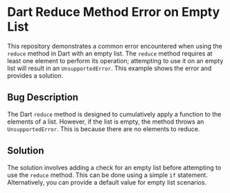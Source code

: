 # Dart Reduce Method Error on Empty List

This repository demonstrates a common error encountered when using the `reduce` method in Dart with an empty list.  The `reduce` method requires at least one element to perform its operation; attempting to use it on an empty list will result in an `UnsupportedError`. This example shows the error and provides a solution.

## Bug Description

The Dart `reduce` method is designed to cumulatively apply a function to the elements of a list. However, if the list is empty, the method throws an `UnsupportedError`. This is because there are no elements to reduce.

## Solution

The solution involves adding a check for an empty list before attempting to use the `reduce` method.  This can be done using a simple `if` statement. Alternatively, you can provide a default value for empty list scenarios.
